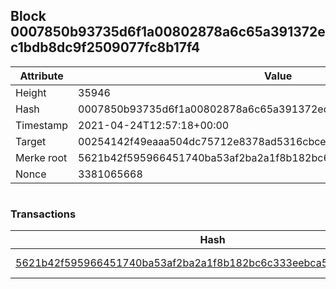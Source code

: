 ## Block 0007850b93735d6f1a00802878a6c65a391372ec1bdb8dc9f2509077fc8b17f4

Attribute | Value
--- | ---
Height | 35946
Hash | 0007850b93735d6f1a00802878a6c65a391372ec1bdb8dc9f2509077fc8b17f4
Timestamp | 2021-04-24T12:57:18+00:00
Target | 00254142f49eaaa504dc75712e8378ad5316cbcead634704b3734b6271167cc4
Merke root | 5621b42f595966451740ba53af2ba2a1f8b182bc6c333eebca552b5321ba7a39
Nonce | 3381065668

```

```

### Transactions

Hash | Amount
--- | ---
[5621b42f595966451740ba53af2ba2a1f8b182bc6c333eebca552b5321ba7a39](5621b42f595966451740ba53af2ba2a1f8b182bc6c333eebca552b5321ba7a39.md) | 10.00000000 SKEPTI 
